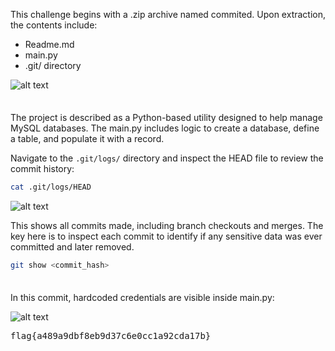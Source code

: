 This challenge begins with a .zip archive named commited. Upon extraction, the contents include:
- Readme.md
- main.py
- .git/ directory

![alt text](image.png)

<span style="line-height:0.5;">&nbsp;</span>

The project is described as a Python-based utility designed to help manage MySQL databases. The main.py includes logic to create a database, define a table, and populate it with a record.

Navigate to the `.git/logs/` directory and inspect the HEAD file to review the commit history: 
```BASH
cat .git/logs/HEAD
```

![alt text](image-2.png)

This shows all commits made, including branch checkouts and merges. The key here is to inspect each commit to identify if any sensitive data was ever committed and later removed.
```BASH
git show <commit_hash>
```

<span style="line-height:0.5;">&nbsp;</span>

In this commit, hardcoded credentials are visible inside main.py: 

![alt text](image-3.png)

<pre>flag{a489a9dbf8eb9d37c6e0cc1a92cda17b}</pre>





